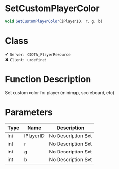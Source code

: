 # SetCustomPlayerColor
```js
void SetCustomPlayerColor(iPlayerID, r, g, b)
```
# Class
✔ `Server: CDOTA_PlayerResource`  
✖ `Client: undefined`  

# Function Description
Set custom color for player (minimap, scoreboard, etc)
# Parameters
Type|Name|Description
--|--|--
int|iPlayerID|No Description Set
int|r|No Description Set
int|g|No Description Set
int|b|No Description Set
